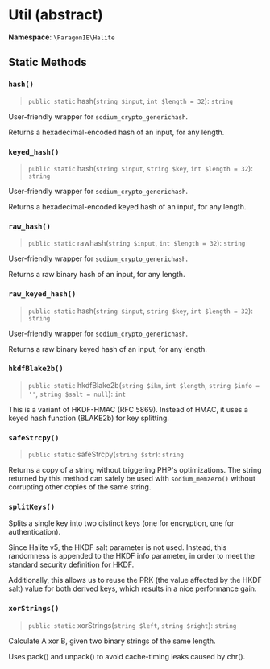 # Util (abstract)

**Namespace**: `\ParagonIE\Halite`

## Static Methods

### `hash()`

> `public static` hash(`string $input`, `int $length = 32`): `string`

User-friendly wrapper for `sodium_crypto_generichash`.

Returns a hexadecimal-encoded hash of an input, for any length.

### `keyed_hash()`

> `public static` hash(`string $input`, `string $key`, `int $length = 32`): `string`

User-friendly wrapper for `sodium_crypto_generichash`.

Returns a hexadecimal-encoded keyed hash of an input, for any length.

### `raw_hash()`

> `public static` rawhash(`string $input`, `int $length = 32`): `string`

User-friendly wrapper for `sodium_crypto_generichash`.

Returns a raw binary hash of an input, for any length.

### `raw_keyed_hash()`

> `public static` hash(`string $input`, `string $key`, `int $length = 32`): `string`

User-friendly wrapper for `sodium_crypto_generichash`.

Returns a raw binary keyed hash of an input, for any length.

### `hkdfBlake2b()`

> `public static` hkdfBlake2b(`string $ikm`, `int $length`, `string $info = ''`, `string $salt = null`): `int`

This is a variant of HKDF-HMAC (RFC 5869). Instead of HMAC, it uses a keyed hash
function (BLAKE2b) for key splitting.

### `safeStrcpy()`

> `public static` safeStrcpy(`string $str`): `string`

Returns a copy of a string without triggering PHP's optimizations. The
string returned by this method can safely be used with `sodium_memzero()`
without corrupting other copies of the same string.

### `splitKeys()`

Splits a single key into two distinct keys (one for encryption, one for authentication).

Since Halite v5, the HKDF salt parameter is not used. Instead, this randomness is appended
to the HKDF info parameter, in order to meet the [standard security definition for HKDF](https://eprint.iacr.org/2010/264).

Additionally, this allows us to reuse the PRK (the value affected by the HKDF salt) value
for both derived keys, which results in a nice performance gain.

### `xorStrings()`

> `public static` xorStrings(`string $left`, `string $right`): `string`

Calculate A xor B, given two binary strings of the same length.

Uses pack() and unpack() to avoid cache-timing leaks caused by chr().

